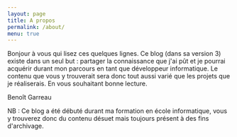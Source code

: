 ```yaml
---
layout: page
title: A propos
permalink: /about/
menu: true
---
```


Bonjour à vous qui lisez ces quelques lignes. Ce blog (dans sa version 3) existe dans un seul but : partager la connaissance que j'ai pût et je pourrai acquérir durant mon parcours en tant que développeur informatique. Le contenu que vous y trouverait sera donc tout aussi varié que les projets que je réaliserais. En vous souhaitant bonne lecture.

Benoît Garreau

NB : Ce blog a été débuté durant ma formation en école informatique, vous y trouverez donc du contenu désuet mais toujours présent à des fins d'archivage.
